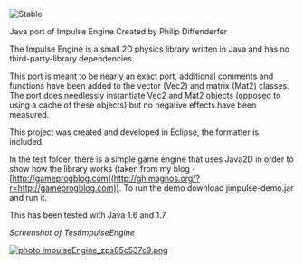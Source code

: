 ![Stable](http://i4.photobucket.com/albums/y123/Freaklotr4/stage_stable.png)

Java port of Impulse Engine
Created by Philip Diffenderfer

The Impulse Engine is a small 2D physics library written in Java and has no third-party-library dependencies. 

This port is meant to be nearly an exact port, additional comments and functions have been added to the vector (Vec2) and matrix (Mat2) classes. The port does needlessly instantiate Vec2 and Mat2 objects (opposed to using a cache of these objects) but no negative effects have been measured.

This project was created and developed in Eclipse, the formatter is included.

In the test folder, there is a simple game engine that uses Java2D in order to show how the library works (taken from my blog - [http://gameprogblog.com](http://gh.magnos.org/?r=http://gameprogblog.com)). To run the demo download jimpulse-demo.jar and run it.

This has been tested with Java 1.6 and 1.7.

<i>Screenshot of TestImpulseEngine</i>

<a href="http://s1150.photobucket.com/user/ClickerMonkey/media/ImpulseEngine_zps05c537c9.png.html" target="_blank"><img src="http://i1150.photobucket.com/albums/o604/ClickerMonkey/ImpulseEngine_zps05c537c9.png" border="0" alt=" photo ImpulseEngine_zps05c537c9.png"/></a>
